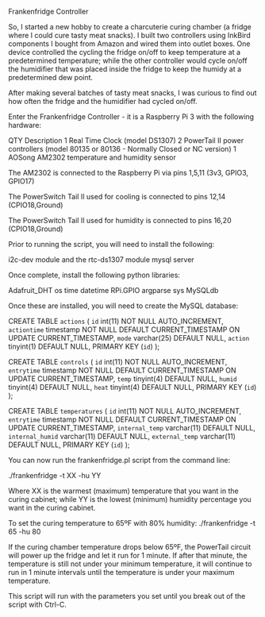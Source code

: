 Frankenfridge Controller

So, I started a new hobby to create a charcuterie curing chamber (a fridge where I could cure tasty meat snacks). I built two controllers using InkBird components I bought from Amazon and wired them into outlet boxes.  One device controlled the cycling the fridge on/off to keep temperature at a predetermined temperature; while the other controller would cycle on/off the humidifier that was placed inside the fridge to keep the humidy at a predetermined dew point.

After making several batches of tasty meat snacks, I was curious to find out how often the fridge and the humidifier had cycled on/off.

Enter the Frankenfridge Controller - it is a Raspberry Pi 3 with the following hardware:

QTY		Description
 1 		Real Time Clock (model DS1307)
 2 		PowerTail II power controllers (model 80135 or 80136 - Normally Closed or NC version)
 1 		AOSong AM2302 temperature and humidity sensor

The AM2302 is connected to the Raspberry Pi via pins 1,5,11 (3v3, GPIO3, GPIO17)

The PowerSwitch Tail II used for cooling is connected to pins 12,14 (CPIO18,Ground)

The PowerSwitch Tail II used for humidity is connected to pins 16,20 (CPIO18,Ground)


Prior to running the script, you will need to install the following:

i2c-dev module and the rtc-ds1307 module
mysql server

Once complete, install the following python libraries:

Adafruit_DHT
os
time
datetime
RPi.GPIO
argparse
sys
MySQLdb

Once these are installed, you will need to create the MySQL database:

CREATE TABLE `actions` (
  `id` int(11) NOT NULL AUTO_INCREMENT,
  `actiontime` timestamp NOT NULL DEFAULT CURRENT_TIMESTAMP ON UPDATE CURRENT_TIMESTAMP,
  `mode` varchar(25) DEFAULT NULL,
  `action` tinyint(1) DEFAULT NULL,
  PRIMARY KEY (`id`)
);
  
CREATE TABLE `controls` (
  `id` int(11) NOT NULL AUTO_INCREMENT,
  `entrytime` timestamp NOT NULL DEFAULT CURRENT_TIMESTAMP ON UPDATE CURRENT_TIMESTAMP,
  `temp` tinyint(4) DEFAULT NULL,
  `humid` tinyint(4) DEFAULT NULL,
  `heat` tinyint(4) DEFAULT NULL,
  PRIMARY KEY (`id`)
);

CREATE TABLE `temperatures` (
  `id` int(11) NOT NULL AUTO_INCREMENT,
  `entrytime` timestamp NOT NULL DEFAULT CURRENT_TIMESTAMP ON UPDATE CURRENT_TIMESTAMP,
  `internal_temp` varchar(11) DEFAULT NULL,
  `internal_humid` varchar(11) DEFAULT NULL,
  `external_temp` varchar(11) DEFAULT NULL,
  PRIMARY KEY (`id`)
);

You can now run the frankenfridge.pl script from the command line:

./frankenfridge -t XX -hu YY

Where XX is the warmest (maximum) temperature that you want in the curing cabinet; while YY is the lowest (minimum) humidity percentage you want in the curing cabinet.

To set the curing temperature to 65ºF with 80% humidity: ./frankenfridge -t 65 -hu 80

If the curing chamber temperature drops below 65ºF, the PowerTail circuit will power up the fridge and let it run for 1 minute.  If after that minute, the temperature is still not under your minimum temperature, it will continue to run in 1 minute intervals until the temperature is under your maximum temperature.

This script will run with the parameters you set until you break out of the script with Ctrl-C.
